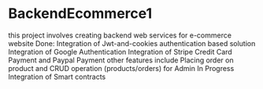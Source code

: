 # BackendEcommerce1
this project involves creating backend web services for e-commerce website
Done:
Integration of Jwt-and-cookies authentication based solution
Integration of Google Authentication
Integration of Stripe Credit Card Payment and Paypal Payment
other features include Placing order on product and CRUD operation (products/orders) for Admin
In Progress
Integration of Smart contracts 
